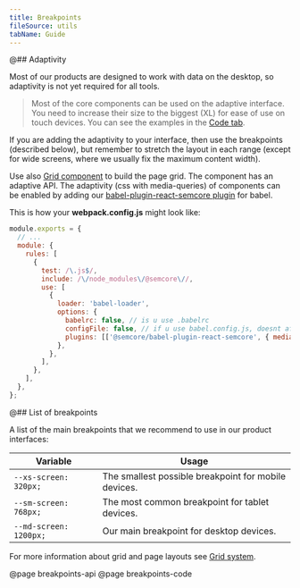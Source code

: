 ```yaml
---
title: Breakpoints
fileSource: utils
tabName: Guide
---
```


@## Adaptivity

Most of our products are designed to work with data on the desktop, so adaptivity is not yet required for all tools.

> Most of the core components can be used on the adaptive interface. You need to increase their size to the biggest (XL) for ease of use on touch devices. You can see the examples in the [Code tab](/layout/breakpoints/breakpoints-code/).

If you are adding the adaptivity to your interface, then use the breakpoints (described below), but remember to stretch the layout in each range (except for wide screens, where we usually fix the maximum content width).

Use also [Grid component](/layout/grid-system/) to build the page grid. The component has an adaptive API.
The adaptivity (css with media-queries) of components can be enabled by adding our [babel-plugin-react-semcore plugin](https://github.com/semrush/intergalactic/blob/master/tools/babel-plugin-react-semcore/README.md) for babel.

This is how your **webpack.config.js** might look like:

```js
module.exports = {
  // ...
  module: {
    rules: [
      {
        test: /\.js$/,
        include: /\/node_modules\/@semcore\//,
        use: [
          {
            loader: 'babel-loader',
            options: {
              babelrc: false, // is u use .babelrc
              configFile: false, // if u use babel.config.js, doesnt affect babelrc option https://babeljs.io/docs/en/options#configfile
              plugins: [['@semcore/babel-plugin-react-semcore', { media: true }]],
            },
          },
        ],
      },
    ],
  },
};
```

@## List of breakpoints

A list of the main breakpoints that we recommend to use in our product interfaces:

| Variable               | Usage                                                |
| ---------------------- | ---------------------------------------------------- |
| `--xs-screen: 320px;`  | The smallest possible breakpoint for mobile devices. |
| `--sm-screen: 768px;`  | The most common breakpoint for tablet devices.       |
| `--md-screen: 1200px;` | Our main breakpoint for desktop devices.             |

For more information about grid and page layouts see [Grid system](/layout/grid-system/).

@page breakpoints-api
@page breakpoints-code
